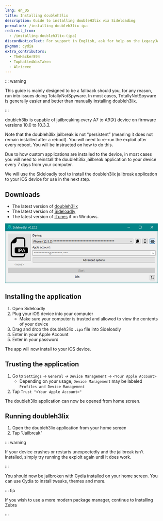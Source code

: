 ```yaml
---
lang: en_US
title: Installing doubleh3lix
description: Guide to installing doubleH3lix via Sideloading
permalink: /installing-doubleh3lix-ipa
redirect_from:
  - /installing-doubleh3lix-(ipa)
discordNoticeText: For support in English, ask for help on the LegacyJailbreak [Discord Server](http://discord.legacyjailbreak.com/).
pkgman: cydia
extra_contributors:
  - TheHacker894
  - TophattedWasTaken
  - Alriceee
---
```


::: warning

This guide is mainly designed to be a fallback should you, for any reason, run into issues doing <router-link to="/using-tns">TotallyNotSpyware</router-link>. In most cases, TotallyNotSpyware is generally easier and better than manually installing doubleh3lix.

:::

doubleh3lix is capable of jailbreaking every A7 to A9(X) device on firmware versions 10.0 to 10.3.3.

Note that the doubleh3lix jailbreak is <router-link to="/types-of-jailbreak/#semi-untethered-jailbreaks">not “persistent”</router-link> (meaning it does not remain installed after a reboot). You will need to re-run the exploit after every reboot. You will be instructed on how to do this.

Due to how custom applications are installed to the device, in most cases you will need to reinstall the doubleh3lix jailbreak application to your device every 7 days from your computer.

We will use the Sideloadly tool to install the doubleh3lix jailbreak application to your iOS device for use in the next step.

## Downloads

- The latest version of [doubleh3lix](https://doubleh3lix.tihmstar.net/ipa/doubleH3lix-RC8.ipa)
- The latest version of [Sideloadly](https://sideloadly.io/)
- The latest version of [iTunes](https://www.apple.com/itunes/download/win64) if on Windows.

![A screenshot of the Sideloadly application (Windows)](/assets/images/sideloadly_win.png)

## Installing the application

1. Open Sideloadly
1. Plug your iOS device into your computer
    - Make sure your computer is trusted and allowed to view the contents of your device
1. Drag and drop the doubleh3lix `.ipa` file into Sideloadly
1. Enter in your Apple Account
1. Enter in your password

The app will now install to your iOS device.

## Trusting the application

1. Go to `Settings` -> `General` -> `Device Management` -> `<Your Apple Account>`
    - Depending on your usage, `Device Management` may be labeled `Profiles and Device Management`
1. Tap `Trust "<Your Apple Account>"`

The doubleh3lix application can now be opened from home screen.

## Running doubleh3lix

1. Open the doubleh3lix application from your home screen
1. Tap "Jailbreak"

::: warning

If your device crashes or restarts unexpectedly and the jailbreak isn't installed, simply try running the exploit again until it does work.

:::

You should now be jailbroken with Cydia installed on your home screen. You can use Cydia to install <router-link to="/faq/#what-are-tweaks">tweaks</router-link>, themes and more.

::: tip

If you wish to use a more modern package manager, continue to <router-link to="/installing-zebra">Installing Zebra</router-link>

:::